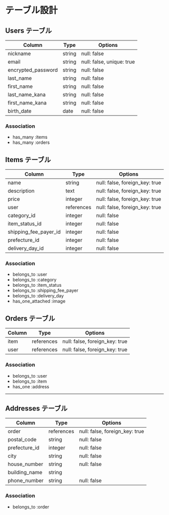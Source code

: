 # テーブル設計

## Users テーブル

| Column              | Type     | Options                   |
|---------------------|----------|---------------------------|
| nickname            | string   | null: false               |
| email               | string   | null: false, unique: true |
| encrypted_password  | string   | null: false               |
| last_name           | string   | null: false               |
| first_name          | string   | null: false               |
| last_name_kana      | string   | null: false               |
| first_name_kana     | string   | null: false               |
| birth_date          | date     | null: false               |


### Association
- has_many :items
- has_many :orders


## Items テーブル

| Column            | Type       | Options                                |
|-------------------|------------|----------------------------------------|
| name              | string     | null: false, foreign_key: true         |
| description       | text       | null: false, foreign_key: true         |
| price             | integer    | null: false, foreign_key: true         |
| user              | references | null: false, foreign_key: true         |
| category_id       | integer    | null: false                            |
| item_status_id    | integer    | null: false                            |
| shipping_fee_payer_id | integer | null: false                           |
| prefecture_id         | integer | null: false                           |
| delivery_day_id   | integer    | null: false                            |


### Association
- belongs_to :user
- belongs_to :category
- belongs_to :item_status
- belongs_to :shipping_fee_payer
- belongs_to :delivery_day
- has_one_attached :image

## Orders テーブル

| Column     | Type     | Options                            |
|------------|----------|------------------------------------|
| item       | references | null: false, foreign_key: true     |
| user       | references | null: false, foreign_key: true     |


### Association
- belongs_to :user
- belongs_to :item
- has_one :address

---

## Addresses テーブル

| Column         | Type     | Options                            |
|----------------|----------|------------------------------------|
| order          | references  | null: false, foreign_key: true     |
| postal_code    | string   | null: false                        |
| prefecture_id  | integer  | null: false                        |
| city           | string   | null: false                        |
| house_number   | string   | null: false                        |
| building_name  | string   |                                    |
| phone_number   | string   | null: false                        |


### Association
- belongs_to :order